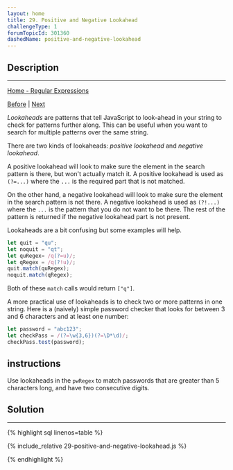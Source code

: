 ```yaml
---
layout: home
title: 29. Positive and Negative Lookahead
challengeType: 1
forumTopicId: 301360
dashedName: positive-and-negative-lookahead
---
```


<div class="row">
<div class="columnStmt" markdown="1">

## Description
------

[Home - Regular Expressions](../regular-expressions/README.md)

[Before](./28-check-for-all-or-none.md)  | [Next](./30-check-for-mixed-grouping-of-characters.md) 

<dfn>Lookaheads</dfn> are patterns that tell JavaScript to look-ahead in your string to check for patterns further along. This can be useful when you want to search for multiple patterns over the same string.

There are two kinds of lookaheads: <dfn>positive lookahead</dfn> and <dfn>negative lookahead</dfn>.

A positive lookahead will look to make sure the element in the search pattern is there, but won't actually match it. A positive lookahead is used as `(?=...)` where the `...` is the required part that is not matched.

On the other hand, a negative lookahead will look to make sure the element in the search pattern is not there. A negative lookahead is used as `(?!...)` where the `...` is the pattern that you do not want to be there. The rest of the pattern is returned if the negative lookahead part is not present.

Lookaheads are a bit confusing but some examples will help.

```js
let quit = "qu";
let noquit = "qt";
let quRegex= /q(?=u)/;
let qRegex = /q(?!u)/;
quit.match(quRegex);
noquit.match(qRegex);
```

Both of these `match` calls would return `["q"]`.

A more practical use of lookaheads is to check two or more patterns in one string. Here is a (naively) simple password checker that looks for between 3 and 6 characters and at least one number:

```js
let password = "abc123";
let checkPass = /(?=\w{3,6})(?=\D*\d)/;
checkPass.test(password);
```

##  instructions 

Use lookaheads in the `pwRegex` to match passwords that are greater than 5 characters long, and have two consecutive digits.

</div>
<div class="columnSol" markdown="1">

## Solution
------

{% highlight sql linenos=table %}

{% include_relative 29-positive-and-negative-lookahead.js %}

{% endhighlight %}

</div>
</div>